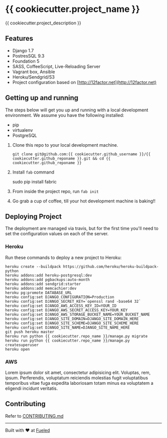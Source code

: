 {{ cookiecutter.project_name }}
==============================

{{ cookiecutter.project_description }}

Features
--------

* Django 1.7
* PostresSQL 9.3
* Foundation 5
* SASS, CoffeeScript, Live-Reloading Server
* Vagrant box, Ansible
* Heroku/Sendgrid/S3
* Project configuration based on [http://12factor.net](http://12factor.net)


## Getting up and running

The steps below will get you up and running with a local development environment. We assume you have the following installed:

* pip
* virtualenv
* PostgreSQL

1. Clone this repo to your local development machine.

    ```
    git clone git@github.com:{{ cookiecutter.github_username }}/{{ cookiecutter.github_reponame }}.git && cd {{ cookiecutter.github_reponame }}
    ```

2. Install `fab` command

    sudo pip install fabric

3. From inside the project repo, run `fab init`

5. Go grab a cup of coffee, till your hot development machine is baking!!


## Deploying Project

The deployment are managed via travis, but for the first time you'll need to set the configuration values on each of the server.

### Heroku

Run these commands to deploy a new project to Heroku:

```
heroku create --buildpack https://github.com/heroku/heroku-buildpack-python
heroku addons:add heroku-postgresql:dev
heroku addons:add pgbackups:auto-month
heroku addons:add sendgrid:starter
heroku addons:add memcachier:dev
heroku pg:promote DATABASE_URL
heroku config:set DJANGO_CONFIGURATION=Production
heroku config:set DJANGO_SECRET_KEY=`openssl rand -base64 32`
heroku config:set DJANGO_AWS_ACCESS_KEY_ID=YOUR_ID
heroku config:set DJANGO_AWS_SECRET_ACCESS_KEY=YOUR_KEY
heroku config:set DJANGO_AWS_STORAGE_BUCKET_NAME=YOUR_BUCKET_NAME
heroku config:set DJANGO_SITE_DOMAIN=DJANGO_SITE_DOMAIN_HERE
heroku config:set DJANGO_SITE_SCHEME=DJANGO_SITE_SCHEME_HERE
heroku config:set DJANGO_SITE_NAME=DJANGO_SITE_NAME_HERE
git push heroku master
heroku run python {{ cookiecutter.repo_name }}/manage.py migrate
heroku run python {{ cookiecutter.repo_name }}/manage.py createsuperuser
heroku open
```

### AWS

Lorem ipsum dolor sit amet, consectetur adipisicing elit. Voluptas, rem, ipsum. Perferendis, voluptatum reiciendis molestias fugit voluptatibus temporibus vitae fuga expedita laboriosam totam minus ea voluptatem a eligendi incidunt veritatis.


## Contributing

Refer to [CONTRIBUTING.md][contributing]

[contributing]: http://github.com/{{cookiecutter.github_username}}/{{cookiecutter.github_reponame}}/tree/master/CONTRIBUTING.md

--------
Built with ♥ at [Fueled](http://fueled.com)
